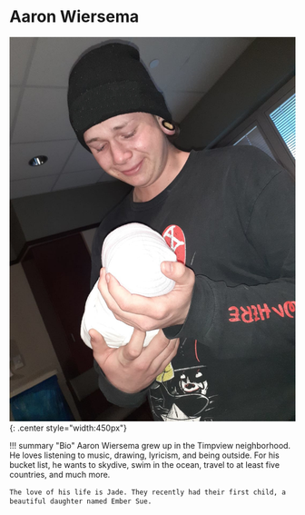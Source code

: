 # Aaron Wiersema

![Aaron Wiersema](../img/aaron-wiersema-photo.jpg){: .center style="width:450px"}

<div id="buzzsprout-player-7711879"></div>
<script src="https://www.buzzsprout.com/1520302/7711879-boom-baby-you-re-a-dad-now.js?container_id=buzzsprout-player-7711879&player=small" type="text/javascript" charset="utf-8"></script>

!!! summary "Bio"
    Aaron Wiersema grew up in the Timpview neighborhood. He loves listening to music, drawing, lyricism, and being outside. For his bucket list, he wants to skydive, swim in the ocean, travel to at least five countries, and much more.

    The love of his life is Jade. They recently had their first child, a beautiful daughter named Ember Sue.
